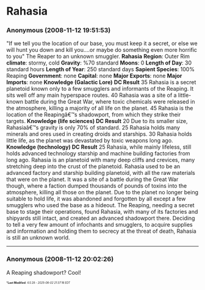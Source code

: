 # Rahasia

### **Anonymous** (2008-11-12 19:51:53)

"If we tell you the location of our base, you must keep it a secret, or else we will hunt you down and kill you....or maybe do something even more horrific to you" The Reaper to an unknown smuggler.
**Rahasia**
**Region**: Outer Rim
**climate**: stormy, cold
**Gravity**: %70 standard
**Moons**: 0
**Length of Day**: 30 standard hours
**Length of Year**: 250 standard days
**Sapient Species**: 100% Reaping
**Government**: none
**Capital**: none
**Major Exports**: none
**Major Imports**: none
**Knowledge (Galactic Lore)**
**DC Result**
35 Rahasia is a secret planetoid known only to a few smugglers and informants of the Reaping. It sits well off any main hyperspace routes.
40 Rahasia was a site of a little-known battle during the Great War, where toxic chemicals were released in the atmosphere, killing a majority of all life on the planet.
45 Rahasia is the location of the Reapingâ€™s shadowport, from which they strike their targets.
**Knowledge (life sciences)
DC Result**
20 Due to its smaller size, Rahasiaâ€™s gravity is only 70% of standard.
25 Rahasia holds many minerals and ores used in creating droids and starships.
30 Rahasia holds little life, as the planet was devastated by toxic weapons long ago.
**Knowledge (technology)
DC Result**
25 Rahasia, while mainly lifeless, still holds advanced technology starship and machine building factories from long ago.
Rahasia is an planetoid with many deep cliffs and crevices, many stretching deep into the crust of the planetoid. Rahasia used to be an advanced factory and starship building planetoid, with all the raw materials that were on the planet. It was a site of a battle during the Great War though, where a faction dumped thousands of pounds of toxins into the atmosphere, killing all those on the planet. Due to the planet no longer being suitable to hold life, it was abandoned and forgotten by all except a few smugglers who used the base as a hideout. The Reaping, needing a secret base to stage their operations, found Rahasia, with many of its factories and shipyards still intact, and created an advanced shadowport there. Deciding to tell a very few amount of infochants and smugglers, to acquire supplies and information and holding them to secrecy at the threat of death, Rahasia is still an unknown world.

---

### **Anonymous** (2008-11-12 20:02:26)

A Reaping shadowport? Cool!



<span style="font-size: 0.5em;">***Last Modified**: 4.0.28 - *2025-06-02 21:37:16 EDT*</span>